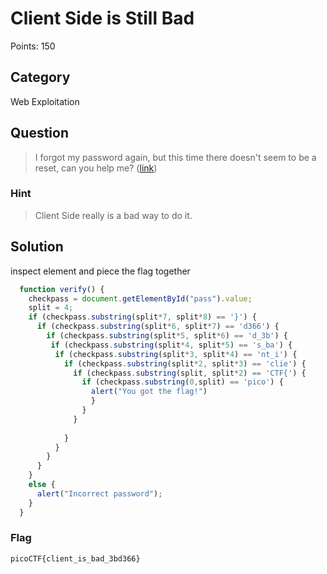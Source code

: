 # Client Side is Still Bad
Points: 150

## Category
Web Exploitation

## Question
>I forgot my password again, but this time there doesn't seem to be a reset, can you help me? ([link](http://2018shell1.picoctf.com:55790/))

### Hint
>Client Side really is a bad way to do it.

## Solution
inspect element and piece the flag together
```js
  function verify() {
    checkpass = document.getElementById("pass").value;
    split = 4;
    if (checkpass.substring(split*7, split*8) == '}') {
      if (checkpass.substring(split*6, split*7) == 'd366') {
        if (checkpass.substring(split*5, split*6) == 'd_3b') {
         if (checkpass.substring(split*4, split*5) == 's_ba') {
          if (checkpass.substring(split*3, split*4) == 'nt_i') {
            if (checkpass.substring(split*2, split*3) == 'clie') {
              if (checkpass.substring(split, split*2) == 'CTF{') {
                if (checkpass.substring(0,split) == 'pico') {
                  alert("You got the flag!")
                  }
                }
              }
      
            }
          }
        }
      }
    }
    else {
      alert("Incorrect password");
    }
  }
 ```

### Flag
`picoCTF{client_is_bad_3bd366}`
